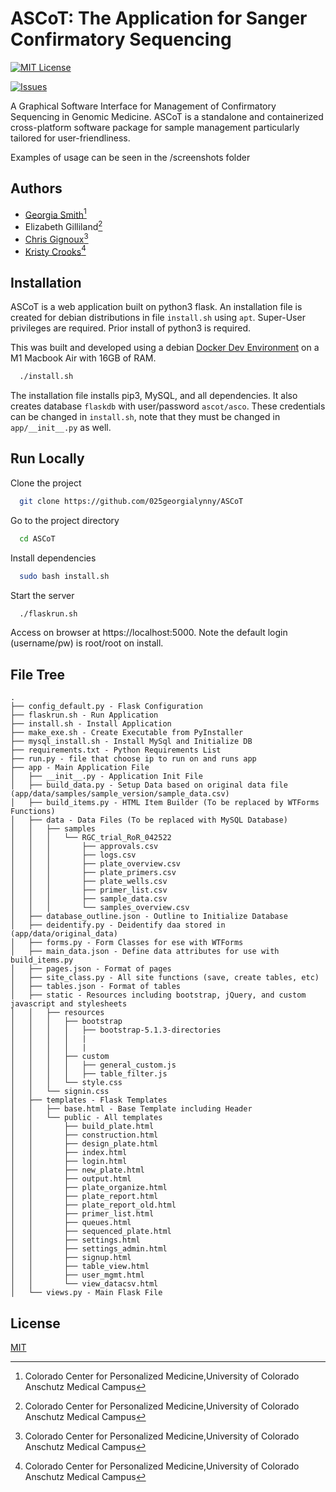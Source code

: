
# ASCoT: The Application for Sanger Confirmatory Sequencing


[![MIT License](https://img.shields.io/badge/License-MIT-green.svg)](https://choosealicense.com/licenses/mit/) 

[![Issues](https://img.shields.io/github/issues/025georgialynny/ASCoT)](https://github.com/025georgialynny/ASCoT/issues)

A Graphical Software Interface for Management of Confirmatory Sequencing in Genomic Medicine. ASCoT is a standalone and containerized cross-platform software package for sample management particularly tailored for user-friendliness.

Examples of usage can be seen in the /screenshots folder 




## Authors

- [Georgia Smith](https://www.github.com/GeorgiaLynny)[^1]
- Elizabeth Gilliland[^1]
- [Chris Gignoux](https://www.gignouxlab.org/)[^1]
- [Kristy Crooks](https://medschool.cuanschutz.edu/pathology/department-of-pathology-our-services/cmoco/our-team/Crooks-Kristy-UCD6000076708)[^1]


[^1]:  Colorado Center for Personalized Medicine,University of Colorado Anschutz Medical Campus 
## Installation

ASCoT is a web application built on python3 flask. An installation file is created for debian distributions in file `install.sh` using `apt`. Super-User privileges are required. Prior install of python3 is required. 

This was built and developed using a debian [Docker Dev Environment](https://docs.docker.com/desktop/dev-environments/) on a M1 Macbook Air with 16GB of RAM.  

```bash
  ./install.sh
```
    
The installation file installs pip3, MySQL, and all dependencies. It also creates database `flaskdb` with user/password `ascot/asco`. These credentials can be changed in `install.sh`, note that they must be changed in `app/__init__.py` as well. 
## Run Locally

Clone the project

```bash
  git clone https://github.com/025georgialynny/ASCoT
```

Go to the project directory

```bash
  cd ASCoT
```

Install dependencies

```bash
  sudo bash install.sh
```

Start the server

```bash
  ./flaskrun.sh
```

Access on browser at https://localhost:5000. Note the default login (username/pw) is root/root on install. 

## File Tree
```
.
├── config_default.py - Flask Configuration
├── flaskrun.sh - Run Application
├── install.sh - Install Application
├── make_exe.sh - Create Executable from PyInstaller
├── mysql_install.sh - Install MySql and Initialize DB
├── requirements.txt - Python Requirements List
├── run.py - file that choose ip to run on and runs app
├── app - Main Application File 
│   ├── __init__.py - Application Init File
│   ├── build_data.py - Setup Data based on original data file (app/data/samples/sample_version/sample_data.csv)
│   ├── build_items.py - HTML Item Builder (To be replaced by WTForms Functions)
│   ├── data - Data Files (To be replaced with MySQL Database)
│   │   ├── samples
│   │   │   └── RGC_trial_RoR_042522
│   │   │       ├── approvals.csv
│   │   │       ├── logs.csv
│   │   │       ├── plate_overview.csv
│   │   │       ├── plate_primers.csv
│   │   │       ├── plate_wells.csv
│   │   │       ├── primer_list.csv
│   │   │       ├── sample_data.csv
│   │   │       └── samples_overview.csv
│   ├── database_outline.json - Outline to Initialize Database
│   ├── deidentify.py - Deidentify daa stored in (app/data/original_data)
│   ├── forms.py - Form Classes for ese with WTForms
│   ├── main_data.json - Define data attributes for use with build_items.py
│   ├── pages.json - Format of pages 
│   ├── site_class.py - All site functions (save, create tables, etc)
│   ├── tables.json - Format of tables 
│   ├── static - Resources including bootstrap, jQuery, and custom javascript and stylesheets
│   │   ├── resources
│   │   │   ├── bootstrap
│   │   │   │   ├── bootstrap-5.1.3-directories
│   │   │   │   |
│   │   │   │   |
│   │   │   ├── custom
│   │   │   │   ├── general_custom.js
│   │   │   │   ├── table_filter.js
│   │   │   └── style.css
│   │   └── signin.css
│   ├── templates - Flask Templates
│   │   ├── base.html - Base Template including Header
│   │   └── public - All templates 
│   │       ├── build_plate.html
│   │       ├── construction.html
│   │       ├── design_plate.html
│   │       ├── index.html
│   │       ├── login.html
│   │       ├── new_plate.html
│   │       ├── output.html
│   │       ├── plate_organize.html
│   │       ├── plate_report.html
│   │       ├── plate_report_old.html
│   │       ├── primer_list.html
│   │       ├── queues.html
│   │       ├── sequenced_plate.html
│   │       ├── settings.html
│   │       ├── settings_admin.html
│   │       ├── signup.html
│   │       ├── table_view.html
│   │       ├── user_mgmt.html
│   │       └── view_datacsv.html
│   └── views.py - Main Flask File

```

## License

[MIT](https://choosealicense.com/licenses/mit/)

